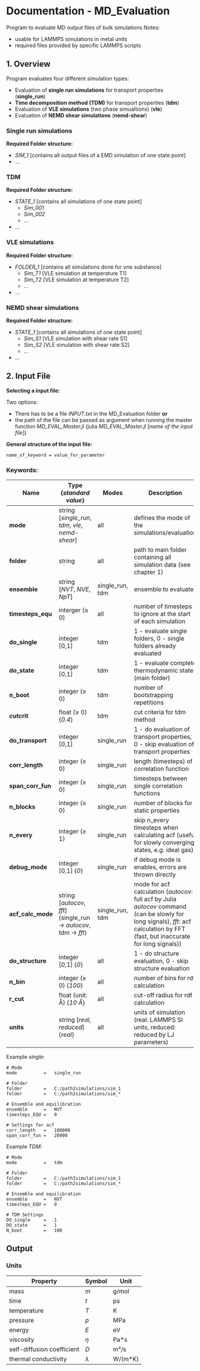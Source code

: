 # Documentation - MD_Evaluation

Program to evaluate MD output files of bulk simulations
Notes:

- usable for LAMMPS simulations in metal units
- required files provided by specific LAMMPS scripts

## 1. Overview

Program evaluates four different simulation types:

- Evaluation of **single run simulations** for transport properties (**single_run**)
- **Time decomposition method (TDM)** for transport properties (**tdm**)
- Evaluation of **VLE simulations** (two phase simualtions) (**vle**)
- Evaluation of **NEMD shear simulations** (**nemd-shear**)

### Single run simulations

**Required Folder structure:**

- *SIM_1* [contains all output files of a EMD simulation of one state point]
- ...

### TDM

**Required Folder structure:**

- *STATE_1* [contains all simulations of one state point]
  - *Sim_001*
  - *Sim_002*
  - ...
- ...

### VLE simulations

**Required Folder structure:**

- *FOLDER_1* [contains all simulations done for one substance]
  - *Sim_T1* [VLE simulation at temperature T1]
  - *Sim_T2* [VLE simulation at temperature T2]
  - ...
- ...

### NEMD shear simulations

**Required Folder structure:**

- *STATE_1* [contains all simulations of one state point]
  - *Sim_S1* [VLE simulation with shear rate S1]
  - *Sim_S2* [VLE simulation with shear rate S2]
  - ...
- ...

## 2. Input File

**Selecting a input file:**

Two options:

- There has to be a file *INPUT.txt*  in the MD_Evaluation folder **or**
- the path of the file can be passed as argument when running the master function *MD_EVAL_Master.jl* (julia *MD_EVAL_Master.jl* [*name of the input file*])

**General structure of the input file:**

`name_of_keyword = value_for_parameter`

### Keywords:

| Name              | Type {*standard value*}                                         | Modes           | Description                                                                                                                                                                       |
| ----------------- | --------------------------------------------------------------- | --------------- | --------------------------------------------------------------------------------------------------------------------------------------------------------------------------------- |
| **mode**          | string [*single_run*, *tdm*, *vle*, *nemd-shear*]               | all             | defines the mode of the simulations/evaluation                                                                                                                                    |
| **folder**        | string                                                          | all             | path to main folder containing all simulation data (see chapter 1)                                                                                                                |
| **ensemble**      | string [*NVT*, *NVE*, *NpT*]                                    | single_run, tdm | ensemble to evaluate                                                                                                                                                              |
| **timesteps_equ** | interger (≥ 0)                                                  | all             | number of timesteps to ignore at the start of each simulation                                                                                                                     |
| **do_single**     | integer [0,1]                                                   | tdm             | 1 - evaluate single folders, 0 - single folders already evaluated                                                                                                                 |
| **do_state**      | integer [0,1]                                                   | tdm             | 1 - evaluate complete thermodynamic state (main folder)                                                                                                                           |
| **n_boot**        | integer (≥ 0)                                                   | tdm             | number of bootstrapping repetitions                                                                                                                                               |
| **cutcrit**       | float (≥ 0) {*0.4*}                                             | tdm             | cut criteria for tdm method                                                                                                                                                       |
| **do_transport**  | integer [0,1]                                                   | single_run      | 1 - do evaluation of transport properties, 0 - skip evaluation of transport properties                                                                                            |
| **corr_length**   | integer (≥ 0)                                                   | single_run      | length (timesteps) of correlation function                                                                                                                                        |
| **span_corr_fun** | integer (≥ 0)                                                   | single_run      | timesteps between single correlation functions                                                                                                                                    |
| **n_blocks**      | integer (≥ 0)                                                   | single_run      | number of blocks for static properties                                                                                                                                            |
| **n_every**       | integer (≥ 1)                                                   | single_run      | skip n_every timesteps when calculating acf (useful for slowly converging states, e.g. ideal gas)                                                                                 |
| **debug_mode**    | integer [0,1] {*0*}                                             | single_run      | if debug mode is enables, errors are thrown directly                                                                                                                              |
| **acf_calc_mode** | string [*autocov*, *fft*] {single_run → *autocov*, tdm → *fft*} | single_run, tdm | mode for acf calculation (*autocov*: full acf by Julia *autocov* command (can be slowly for long signals), *fft*: acf calculation by FFT (fast, but inaccurate for long signals)) |
| **do_structure**  | integer [0,1] {*0*}                                             | all             | 1 - do structure evaluation, 0 - skip structure evaluation                                                                                                                        |
| **n_bin**         | integer (≥ 0) {*100*}                                           | all             | number of bins for rdf calculation                                                                                                                                                |
| **r_cut**         | float (unit: Å) {*10 Å*}                                        | all             | cut-off radius for rdf calculation                                                                                                                                                |
| **units**         | string [*real*, *reduced*] {*real*}                             | all             | units of simulation (real: LAMMPS SI units, reduced: reduced by LJ parameters)                                                                                                    |

Example *single*:

```
# Mode
mode          =   single_run

# Folder
folder        =   C:/path2simulations/sim_1
folder        =   C:/path2simulations/sim_*

# Ensemble and equilibration
ensemble      =   NVT
timesteps_EQU =   0

# Settings for acf
corr_length   =   100000
span_corr_fun =   20000
```

Example *TDM*:

```
# Mode
mode          =   tdm

# Folder
folder        =   C:/path2simulations/sim_1
folder        =   C:/path2simulations/sim_*

# Ensemble and equilibration
ensemble      =   NVT
timesteps_EQU =   0

# TDM Settings
DO_single     =   1
DO_state      =   1
N_boot        =   100
```

## Output

### Units

| Property                   | Symbol | Unit    |
| -------------------------- | ------ | ------- |
| mass                       | *m*    | g/mol   |
| time                       | *t*    | ps      |
| temperature                | *T*    | K       |
| pressure                   | *p*    | MPa     |
| energy                     | *E*    | eV      |
| viscosity                  | *η*    | Pa*s    |
| self-diffusion coefficient | *D*    | m²/s    |
| thermal conductivity       | *λ*    | W/(m*K) |
